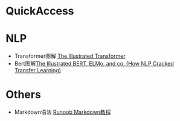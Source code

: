 # QuickAccess

# NLP
- Transformer图解 [The Illustrated Transformer](https://jalammar.github.io/illustrated-transformer/)
- Bert图解[The Illustrated BERT, ELMo, and co. (How NLP Cracked Transfer Learning)](https://jalammar.github.io/illustrated-bert/)

# Others
- Markdown语法 [Runoob Markdown教程](https://www.runoob.com/markdown/md-tutorial.html)
